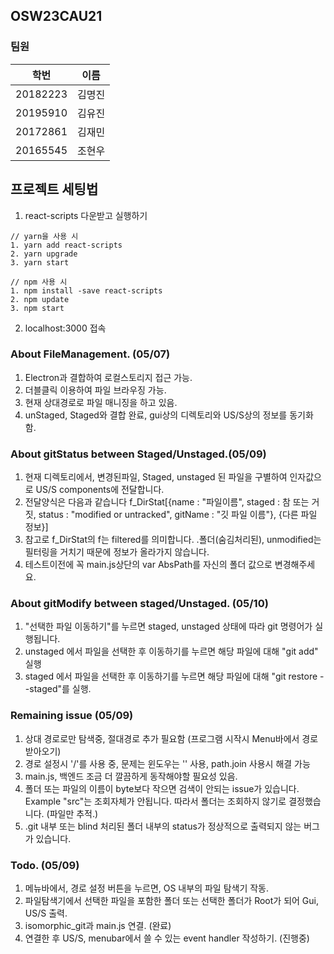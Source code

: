 ## OSW23CAU21 

### 팀원

| 학번       | 이름   |
|----------| ------ |
| 20182223 | 김명진 |
| 20195910 | 김유진 |
| 20172861 | 김재민 |
| 20165545 | 조현우 |

## 프로젝트 세팅법

1. react-scripts 다운받고 실행하기 
```
// yarn을 사용 시
1. yarn add react-scripts
2. yarn upgrade
3. yarn start

// npm 사용 시
1. npm install -save react-scripts
2. npm update
3. npm start 
```

2. localhost:3000 접속


### About FileManagement. (05/07)
1. Electron과 결합하여 로컬스토리지 접근 가능.
2. 더블클릭 이용하여 파일 브라우징 가능. 
3. 현재 상대경로로 파일 매니징을 하고 있음.
4. unStaged, Staged와 결합 완료, gui상의 디렉토리와 US/S상의 정보를 동기화 함. 

### About gitStatus between Staged/Unstaged.(05/09)
1. 현재 디렉토리에서, 변경된파일, Staged, unstaged 된 파일을 구별하여 인자값으로 US/S components에 전달합니다. 
2. 전달양식은 다음과 같습니다 f_DirStat[{name : "파일이름", staged : 참 또는 거짓, status : "modified or untracked", gitName : "깃 파일 이름"}, {다른 파일 정보}]
3. 참고로 f_DirStat의 f는 filtered를 의미합니다. .폴더(숨김처리된), unmodified는 필터링을 거치기 때문에 정보가 올라가지 않습니다. 
4. 테스트이전에 꼭 main.js상단의 var AbsPath를 자신의 폴더 값으로 변경해주세요.

### About gitModify between staged/Unstaged. (05/10)
1. "선택한 파일 이동하기"를 누르면 staged, unstaged 상태에 따라 git 명령어가 실행됩니다. 
2. unstaged 에서 파일을 선택한 후 이동하기를 누르면 해당 파일에 대해 "git add" 실행
3. staged 에서 파일을 선택한 후 이동하기를 누르면 해당 파일에 대해 "git restore --staged"를 실행.


### Remaining issue (05/09)
1. 상대 경로로만 탐색중, 절대경로 추가 필요함 (프로그램 시작시 Menu바에서 경로 받아오기)
2. 경로 설정시 '/'를 사용 중, 문제는 윈도우는 '\' 사용, path.join 사용시 해결 가능 
3. main.js, 백엔드 조금 더 깔끔하게 동작해야할 필요성 있음.
4. 폴더 또는 파일의 이름이 byte보다 작으면 검색이 안되는 issue가 있습니다. Example "src"는 조회자체가 안됩니다. 따라서 폴더는 조회하지 않기로 결정했습니다. (파일만 추적.)
5. .git 내부 또는 blind 처리된 폴더 내부의 status가 정상적으로 출력되지 않는 버그가 있습니다.

### Todo. (05/09)
1. 메뉴바에서, 경로 설정 버튼을 누르면, OS 내부의 파일 탐색기 작동. 
2. 파일탐색기에서 선택한 파일을 포함한 폴더 또는 선택한 폴더가 Root가 되어 Gui, US/S 출력. 
3. isomorphic_git과 main.js 연결. (완료)
4. 연결한 후 US/S, menubar에서 쓸 수 있는 event handler 작성하기. (진행중)